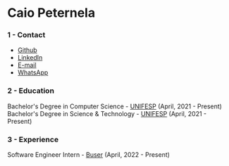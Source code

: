 # Caio Peternela
### 1 - Contact

<!-- * [Github](https://github.com/caiopeternela) -->
* <a href="https://github.com/caiopeternela" target="_blank">Github</a>
* <a href="(https://www.linkedin.com/in/caiopeternela" target="_blank">LinkedIn</a>
* <a href="(mailto:caiopeternela.dev@gmail.com" target="_blank">E-mail</a>
* <a href="https://wa.me/5512997580849" target="_blank">WhatsApp</a>

### 2 - Education

Bachelor's Degree in Computer Science - [UNIFESP](https://www.unifesp.br/) (April, 2021 - Present)<br>
Bachelor's Degree in Science & Technology - [UNIFESP](https://www.unifesp.br/) (April, 2021 - Present)

### 3 - Experience

Software Engineer Intern - [Buser](https://www.buser.com.br) (April, 2022 - Present)
